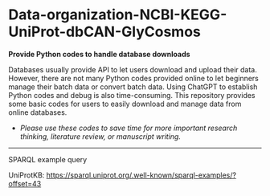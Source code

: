 # Data-organization-NCBI-KEGG-UniProt-dbCAN-GlyCosmos
**Provide Python codes to handle database downloads**

Databases usually provide API to let users download and upload their data. However, there are not many Python codes provided online to let beginners manage their batch data or convert batch data. Using ChatGPT to establish Python codes and debug is also time-consuming. This repository provides some basic codes for users to easily download and manage data from online databases. 

* *Please use these codes to save time for more important research thinking, literature review, or manuscript writing.* 




----

SPARQL example query

UniProtKB: https://sparql.uniprot.org/.well-known/sparql-examples/?offset=43 

